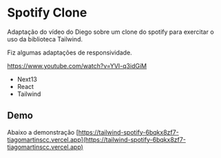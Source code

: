 # Spotify Clone

Adaptação do vídeo do Diego sobre um clone do spotify para exercitar o uso da biblioteca Tailwind.

Fiz algumas adaptações de responsividade.

https://www.youtube.com/watch?v=YVI-q3idGiM

* Next13
* React
* Tailwind

## Demo

Abaixo a demonstração 
[https://tailwind-spotify-6bqkx8zf7-tiagomartinscc.vercel.app](https://tailwind-spotify-6bqkx8zf7-tiagomartinscc.vercel.app)